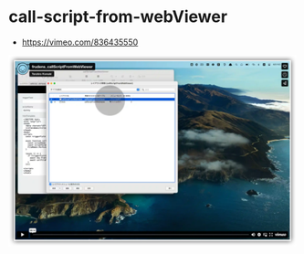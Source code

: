 # call-script-from-webViewer

- https://vimeo.com/836435550

[![callScriptFromWebViewer](./callScriptFromWebViewer.webp "callScriptFromWebViewer")](https://vimeo.com/836435550)

